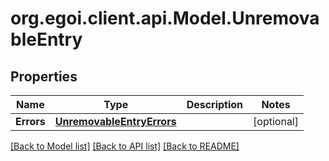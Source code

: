 
# org.egoi.client.api.Model.UnremovableEntry

## Properties

Name | Type | Description | Notes
------------ | ------------- | ------------- | -------------
**Errors** | [**UnremovableEntryErrors**](UnremovableEntryErrors.md) |  | [optional] 

[[Back to Model list]](../README.md#documentation-for-models)
[[Back to API list]](../README.md#documentation-for-api-endpoints)
[[Back to README]](../README.md)

